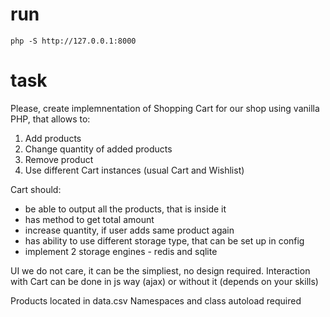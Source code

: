 # run
`php -S http://127.0.0.1:8000`

# task

Please, create implemnentation of Shopping Cart for our shop using vanilla PHP, that allows to:
1. Add products
2. Change quantity of added products
3. Remove product
4. Use different Cart instances (usual Cart and Wishlist)

Cart should:
- be able to output all the products, that is inside it
- has method to get total amount
- increase quantity, if user adds same product again
- has ability to use different storage type, that can be set up in config
- implement 2 storage engines - redis and sqlite

UI we do not care, it can be the simpliest, no design required.
Interaction with Cart can be done in js way (ajax) or without it (depends on your skills)

Products located in data.csv
Namespaces and class autoload required
